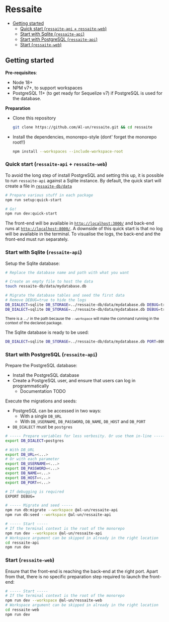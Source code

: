 # Ressaite <!-- omit in toc -->

- [Getting started](#getting-started)
  - [Quick start (`ressaite-api` + `ressaite-web`)](#quick-start-ressaite-api--ressaite-web)
  - [Start with Sqlite (`ressaite-api`)](#start-with-sqlite-ressaite-api)
  - [Start with PostgreSQL (`ressaite-api`)](#start-with-postgresql-ressaite-api)
  - [Start (`ressaite-web`)](#start-ressaite-web)

## Getting started

**Pre-requisites**:

- Node 18+
- NPM v7+, to support workspaces
- PostgreSQL 11+ (to get ready for Sequelize v7) if PostgreSQL is used for the database.

**Preparation**

- Clone this repository
  ```sh
  git clone https://github.com/Al-un/ressaite.git && cd ressaite
  ```
- Install the dependencies, monorepo-style (dont' forget the monorepo root!!)
  ```sh
  npm install --workspaces --include-workspace-root
  ```

### Quick start (`ressaite-api` + `ressaite-web`)

To avoid the long step of install PostgreSQL and setting this up, it is possible to run `ressaite-api` against a Sqlite instance. By default, the quick start will create a file in [`ressaite-db/data`](../ressaite-db/data/)

```sh
# Prepare various stuff in each package
npm run setup:quick-start

# Go!
npm run dev:quick-start
```

The front-end will be available in [`http://localhost:3000/`](http://localhost:3000/) and back-end runs at [`http://localhost:8000/`](http://localhost:8000/). A downside of this quick start is that no log will be available in the terminal. To visualise the logs, the back-end and the front-end must run separately.

### Start with Sqlite (`ressaite-api`)

Setup the Sqlite database:

```sh
# Replace the database name and path with what you want

# Create an empty file to host the data
touch ressaite-db/data/mydatabase.db

# Migrate the database tables and seed the first data
# Remove DEBUG=true to hide the logs
DB_DIALECT=sqlite DB_STORAGE=../ressaite-db/data/mydatabase.db DEBUG=true npm run db:migrate --workspace @al-un/ressaite-api
DB_DIALECT=sqlite DB_STORAGE=../ressaite-db/data/mydatabase.db DEBUG=true npm run db:seed --workspace @al-un/ressaite-api
```

<sub>There is a `../` in the path because the `--workspace` will make the command running in the context of the declared package.</sub>

The Sqlite database is ready to be used:

```sh
DB_DIALECT=sqlite DB_STORAGE=../ressaite-db/data/mydatabase.db PORT=8000 npm run dev --workspace @al-un/ressaite-api
```

### Start with PostgreSQL (`ressaite-api`)

Prepare the PostgreSQL database:

- Install the PostgreSQL database
- Create a PostgreSQL user, and ensure that users can log in programmatically
  - Documentation TODO

Execute the migrations and seeds:

- PostgreSQL can be accessed in two ways:
  - With a single `DB_URL`
  - With `DB_USERNAME`, `DB_PASSWORD`, `DB_NAME`, `DB_HOST` and `DB_PORT`
- `DB_DIALECT` must be `postgres`

```sh
# ----- Prepare variables for less verbosity. Or use them in-line -----
export DB_DIALECT=postgres

# With DB_URL
export DB_URL=<...>
# Or with each parameter
export DB_USERNAME=<...>
export DB_PASSWORD=<...>
export DB_NAME=<...>
export DB_HOST=<...>
export DB_PORT=<...>

# If debugging is required
EXPORT DEBUG=

# ----- Migrate and seed -----
npm run db:migrate --workspace @al-un/ressaite-api
npm run db:seed --workspace @al-un/ressaite-api

# ----- Start -----
# If the terminal context is the root of the monorepo
npm run dev --workspace @al-un/ressaite-api
# Workspace argument can be skipped in already in the right location
cd ressaite-api
npm run dev
```

### Start (`ressaite-web`)

Ensure that the front-end is reaching the back-end at the right port. Apart from that, there is no specific preparation step required to launch the front-end:

```sh
# ----- Start -----
# If the terminal context is the root of the monorepo
npm run dev --workspace @al-un/ressaite-web
# Workspace argument can be skipped in already in the right location
cd ressaite-web
npm run dev
```